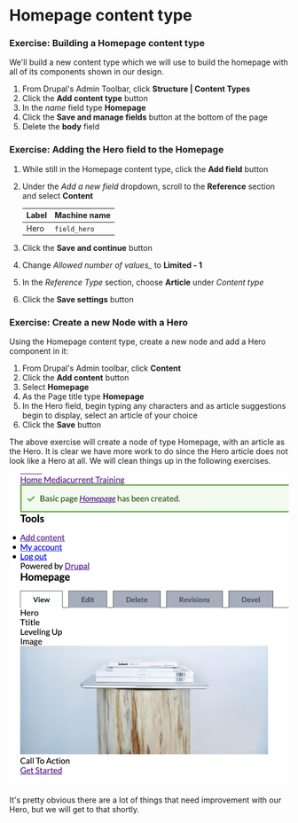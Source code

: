 # Homepage content type

### Exercise: Building a Homepage content type

We'll build a new content type which we will use to build the homepage with all of its components shown in our design.

1. From Drupal's Admin Toolbar, click **Structure \| Content Types**
2. Click the **Add content type** button
3. In the _name_ field type **Homepage**
4. Click the **Save and manage fields** button at the bottom of the page
5. Delete the **body** field

### Exercise: Adding the Hero field to the Homepage

1. While still in the Homepage content type, click the **Add field** button
2. Under the _Add a new field_ dropdown, scroll to the **Reference** section and select **Content**

   | Label | Machine name |
   | :--- | :--- |
   | Hero | `field_hero` |

3. Click the **Save and continue** button
4. Change _Allowed number of values\__ to **Limited - 1**
5. In the _Reference Type_ section, choose **Article** under _Content type_
6. Click the **Save settings** button

### Exercise: Create a new Node with a Hero

Using the Homepage content type, create a new node and add a Hero component in it:

1. From Drupal's Admin toolbar, click **Content**
2. Click the **Add content** button
3. Select **Homepage**
4. As the Page title type **Homepage**
5. In the Hero field, begin typing any characters and as article suggestions begin to display, select an article of your choice
6. Click the **Save** button

The above exercise will create a node of type Homepage, with an article as the Hero.  It is clear we have more work to do since the Hero article does not look like a Hero at all.  We will clean things up in the following exercises.  


![Drupal Node with Hero Paragraph](../.gitbook/assets/d8-hero.png)

It's pretty obvious there are a lot of things that need improvement with our Hero, but we will get to that shortly.  

